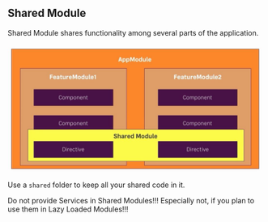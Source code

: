 ## Shared Module
Shared Module shares functionality among several parts of the application.

![shared](https://github.com/vgorbic1/Tutorials/blob/master/JavaScript/Angular%204/images/sm.jpg)

Use a  `shared` folder to keep all your shared code in it.

Do not provide Services in Shared Modules!!!
Especially not, if you plan to use them in Lazy Loaded Modules!!!
